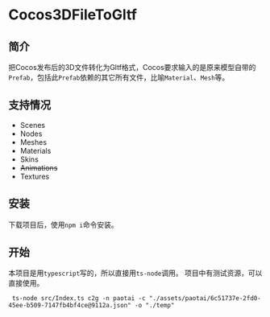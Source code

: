 # Cocos3DFileToGltf

## 简介
把Cocos发布后的3D文件转化为Gltf格式，Cocos要求输入的是原来模型自带的```Prefab```，包括此```Prefab```依赖的其它所有文件，比喻```Material```、```Mesh```等。

## 支持情况
* Scenes
* Nodes
* Meshes
* Materials
* Skins
* ~~Animations~~
* Textures

## 安装
下载项目后，使用```npm i```命令安装。

## 开始
本项目是用```typescript```写的，所以直接用```ts-node```调用。
项目中有测试资源，可以直接使用。
```
 ts-node src/Index.ts c2g -n paotai -c "./assets/paotai/6c51737e-2fd0-45ee-b509-7147fb4bf4ce@9112a.json" -o "./temp" 
```
